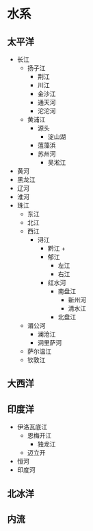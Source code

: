 # 水系
## 太平洋
+ 长江
    + 扬子江 
        + 荆江
        + 川江
        + 金沙江
        + 通天河
        + 沱沱河
    + 黄浦江
        + 源头
            + 淀山湖
        + 蕰藻浜
        + 苏州河
            + 吴淞江
+ 黄河
+ 黑龙江
+ 辽河
+ 淮河
+ 珠江
    + 东江
    + 北江
    + 西江
        + 浔江
            + 黔江
                + 
            + 郁江
                + 左江
                + 右江
            + 红水河
                + 南盘江
                    + 新州河
                    + 清水江
                + 北盘江
    + 湄公河
        + 澜沧江
        + 洞里萨河
    + 萨尔温江
    + 钦敦江
## 大西洋
## 印度洋
+ 伊洛瓦底江
    + 恩梅开江
        + 独龙江
    + 迈立开
+ 恒河
+ 印度河

## 北冰洋
## 内流
